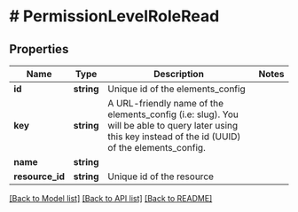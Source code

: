 # # PermissionLevelRoleRead

## Properties

Name | Type | Description | Notes
------------ | ------------- | ------------- | -------------
**id** | **string** | Unique id of the elements_config |
**key** | **string** | A URL-friendly name of the elements_config (i.e: slug). You will be able to query later using this key instead of the id (UUID) of the elements_config. |
**name** | **string** |  |
**resource_id** | **string** | Unique id of the resource |

[[Back to Model list]](../../README.md#models) [[Back to API list]](../../README.md#endpoints) [[Back to README]](../../README.md)
